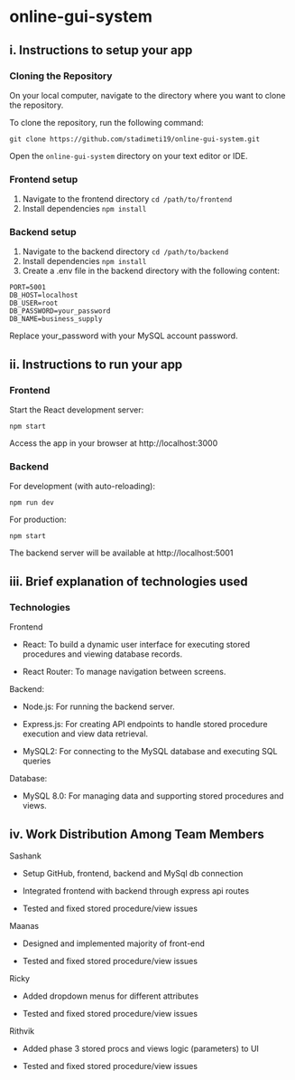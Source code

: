 # online-gui-system

## i. Instructions to setup your app

### Cloning the Repository
On your local computer, navigate to the directory where you want to clone the repository.

To clone the repository, run the following command:

```
git clone https://github.com/stadimeti19/online-gui-system.git
```
Open the `online-gui-system` directory on your text editor or IDE.

### Frontend setup
1. Navigate to the frontend directory `cd /path/to/frontend`
2. Install dependencies `npm install`

### Backend setup
1. Navigate to the backend directory `cd /path/to/backend`
2. Install dependencies `npm install`
3. Create a .env file in the backend directory with the following content:
```
PORT=5001
DB_HOST=localhost
DB_USER=root
DB_PASSWORD=your_password
DB_NAME=business_supply
```
Replace your_password with your MySQL account password.

## ii. Instructions to run your app

### Frontend
Start the React development server:
```
npm start
```
Access the app in your browser at http://localhost:3000

### Backend
For development (with auto-reloading):
```
npm run dev
```

For production:
```
npm start
```

The backend server will be available at http://localhost:5001

## iii. Brief explanation of technologies used

### Technologies

Frontend
- React: To build a dynamic user interface for executing stored procedures and viewing database records.
* React Router: To manage navigation between screens.

Backend:
- Node.js: For running the backend server.
* Express.js: For creating API endpoints to handle stored procedure execution and view data retrieval.
+ MySQL2: For connecting to the MySQL database and executing SQL queries

Database:
- MySQL 8.0: For managing data and supporting stored procedures and views.

## iv. Work Distribution Among Team Members

Sashank
- Setup GitHub, frontend, backend and MySql db connection
* Integrated frontend with backend through express api routes
- Tested and fixed stored procedure/view issues

Maanas
- Designed and implemented majority of front-end 
* Tested and fixed stored procedure/view issues

Ricky
- Added dropdown menus for different attributes
* Tested and fixed stored procedure/view issues

Rithvik
- Added phase 3 stored procs and views logic (parameters) to UI
* Tested and fixed stored procedure/view issues